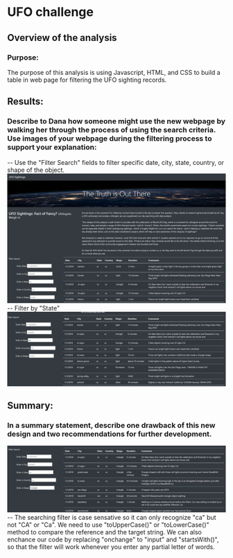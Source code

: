 # UFO challenge

## Overview of the analysis
### Purpose:
The purpose of this analysis is using Javascript, HTML, and CSS to build a table in web page for filtering the UFO sighting records.

## Results:
###  Describe to Dana how someone might use the new webpage by walking her through the process of using the search criteria. Use images of your webpage during the filtering process to support your explanation:
-- Use the "Filter Search" fields to filter specific date, city, state, country, or shape of the object.  
![GITHUB](https://github.com/seafishleo/HW/blob/master/HW11/1.png)  
-- Filter by "State"
![GITHUB](https://github.com/seafishleo/HW/blob/master/HW11/2.png)


## Summary:
### In a summary statement, describe one drawback of this new design and two recommendations for further development.
![GITHUB](https://github.com/seafishleo/HW/blob/master/HW11/3.png)
-- The searching filter is case sensative so it can only recognize "ca" but not "CA" or "Ca". We need to use "toUpperCase()" or "toLowerCase()" method to compare the reference and the target string. We can also enchance our code by replacing "onchange" to "input" and "startsWith()", so that the filter will work whenever you enter any partial letter of words.